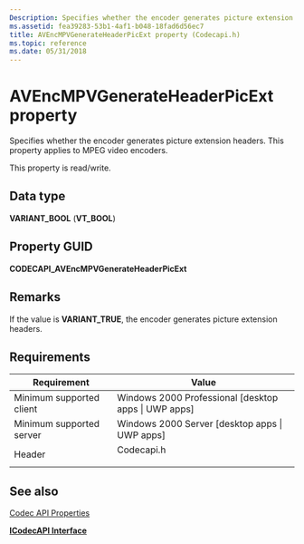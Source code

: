 ```yaml
---
Description: Specifies whether the encoder generates picture extension headers. This property applies to MPEG video encoders.
ms.assetid: fea39283-53b1-4af1-b048-18fad6d56ec7
title: AVEncMPVGenerateHeaderPicExt property (Codecapi.h)
ms.topic: reference
ms.date: 05/31/2018
---
```


# AVEncMPVGenerateHeaderPicExt property

Specifies whether the encoder generates picture extension headers. This property applies to MPEG video encoders.

This property is read/write.

## Data type

**VARIANT\_BOOL** (**VT\_BOOL**)

## Property GUID

**CODECAPI\_AVEncMPVGenerateHeaderPicExt**

## Remarks

If the value is **VARIANT\_TRUE**, the encoder generates picture extension headers.

## Requirements



| Requirement | Value |
|-------------------------------------|---------------------------------------------------------------------------------------|
| Minimum supported client<br/> | Windows 2000 Professional \[desktop apps \| UWP apps\]<br/>                     |
| Minimum supported server<br/> | Windows 2000 Server \[desktop apps \| UWP apps\]<br/>                           |
| Header<br/>                   | <dl> <dt>Codecapi.h</dt> </dl> |



## See also

<dl> <dt>

[Codec API Properties](codec-api-properties.md)
</dt> <dt>

[**ICodecAPI Interface**](/windows/desktop/api/Strmif/nn-strmif-icodecapi)
</dt> </dl>

 

 




